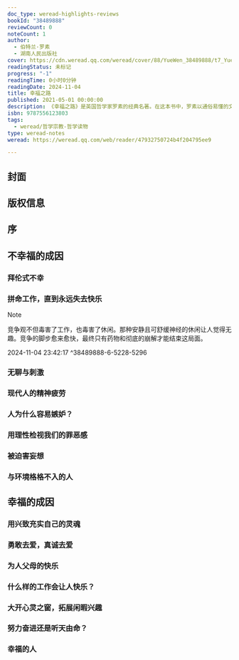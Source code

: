 ```yaml
---
doc_type: weread-highlights-reviews
bookId: "38489888"
reviewCount: 0
noteCount: 1
author:
  - 伯特兰·罗素
  - 湖南人民出版社
cover: https://cdn.weread.qq.com/weread/cover/88/YueWen_38489888/t7_YueWen_38489888.jpg
readingStatus: 未标记
progress: "-1"
readingTime: 0小时0分钟
readingDate: 2024-11-04
title: 幸福之路
published: 2021-05-01 00:00:00
description: 《幸福之路》是英国哲学家罗素的经典名著。在这本书中，罗素以通俗易懂的文字论述了自己对何为幸福、如何获取快乐的观点。罗素认为，现代人之所以不幸福，往往是由错误的世界观、伦理观或是生活习惯所导致的，不幸福的人并非更理性；幸福并非天赐，而是需要我们努力追求的。他还从夫妻关系、亲子关系、职业生涯、个人爱好等方面谈论了关于幸福的见解，谈论了嫉妒、自恋、无聊、孤独等心理因素对快乐的影响。作者将这本书献给普罗大众，“书里没有深奥的哲学，也没有难解的学问”，每一个人都能从中获取快乐的处方。
isbn: 9787556123803
tags:
  - weread/哲学宗教-哲学读物
type: weread-notes
weread: https://weread.qq.com/web/reader/47932750724b4f204795ee9

---
```



## 封面

## 版权信息

## 序

## 不幸福的成因

### 拜伦式不幸

### 拼命工作，直到永远失去快乐

> [!NOTE] 
> 竞争观不但毒害了工作，也毒害了休闲。那种安静且可舒缓神经的休闲让人觉得无趣。竞争的脚步愈来愈快，最终只有药物和彻底的崩解才能结束这局面。
> 
> 2024-11-04 23:42:17 ^38489888-6-5228-5296

### 无聊与刺激

### 现代人的精神疲劳

### 人为什么容易嫉妒？

### 用理性检视我们的罪恶感

### 被迫害妄想

### 与环境格格不入的人

## 幸福的成因

### 用兴致充实自己的灵魂

### 勇敢去爱，真诚去爱

### 为人父母的快乐

### 什么样的工作会让人快乐？

### 大开心灵之窗，拓展闲暇兴趣

### 努力奋进还是听天由命？

### 幸福的人

